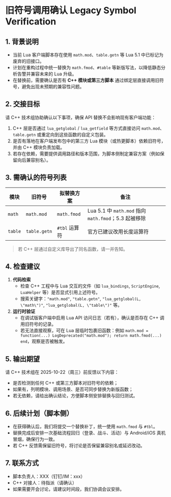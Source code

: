 # 旧符号调用确认 Legacy Symbol Verification

## 1. 背景说明
- 当前 Lua 客户端脚本存在使用 `math.mod`、`table.getn` 等 Lua 5.1 中已标记为废弃的旧接口。
- 计划在重构过程中统一替换为 `math.fmod`、`#table` 等新版写法，以降低静态分析告警并兼容未来的 Lua 升级。
- 在替换前，需要确认是否有 **C++ 模块或第三方脚本** 通过绑定层直接调用旧符号，避免出现未预期的兼容性问题。

## 2. 交接目标
请 C++ 技术组协助确认以下事项，确保 API 替换不会影响现有客户端功能：
1. C++ 层是否通过 `lua_getglobal` / `lua_getfield` 等方式直接访问 `math.mod`、`table.getn` 或重定向到这些函数的自定义包装。
2. 是否有落地在客户端发布包中的第三方 Lua 模块（或热更脚本）依赖旧符号，并由 C++ 模块负责加载。
3. 若存在依赖，需要提供调用路径和版本范围，为脚本侧制定兼容方案（例如保留向后兼容别名）。

## 3. 需确认的符号列表
| 模块 | 旧符号 | 拟替换方案 | 备注 |
|------|--------|------------|------|
| `math` | `math.mod` | `math.fmod` | Lua 5.1 中 `math.mod` 指向 `math.fmod`；5.3 起被移除 |
| `table` | `table.getn` | `#tbl` 运算符 | 官方已建议改用长度运算符 |

> 若 C++ 层通过自定义库导出了同名函数，请一并告知。

## 4. 检查建议
1. **代码检索**  
   - 检查 C++ 工程中与 Lua 交互的文件（如 `lua_bindings`, `ScriptEngine`, `LuaHelper` 等）是否显式引用上述符号。
   - 搜索关键字：`"math.mod"`, `"table.getn"`, `"lua_getglobal(L, \"math\")"`, `"lua_getglobal(L, \"table\")"` 等。
2. **运行时验证**  
   - 在调试版客户端中启用 Lua API 访问日志（若有），确认是否存在 C++ 调用旧符号的记录。
   - 若无法直接观察，可在 Lua 层临时包裹旧函数：例如 `math.mod = function(...) LogDeprecated("math.mod"); return math.fmod(...) end`，观察是否被触发。

## 5. 输出期望
请 C++ 技术组在 2025-10-22（周三）前反馈以下内容：
- 是否检测到任何 C++ 或第三方脚本对旧符号的依赖；
- 如果有，列明模块、调用场景、是否可同步替换为新版函数；
- 若无依赖，请给出确认结论，方便脚本侧安排替换与回归测试。

## 6. 后续计划（脚本侧）
- 在获得确认后，我们将提交一个替换补丁，统一使用 `math.fmod` 与 `#tbl`。
- 替换完成后安排一次基础流程回归（登录、战斗、活动）与 Android/iOS 真机冒烟，确保行为一致。
- 若 C++ 反馈需保留旧符号，将讨论是否保留兼容别名或延迟改动。

## 7. 联系方式
- 脚本负责人：XXX（钉钉/IM：xxx）
- C++ 对接人：待指派（请确认）
- 如果需要开会讨论，请建议时间段，我们协调会议安排。
